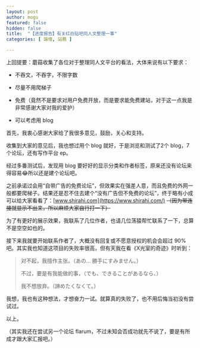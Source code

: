 ```yaml
---
layout: post
author: mogu
featured: false
hidden: false
title:  "【进度报告】有关红白贴吧同人文整理一事"
categories: [ 論壇, 站務 ]

---
```

上回提要：蘑菇收集了各位对于整理同人文平台的看法，大体来说有以下要求：

+ 不吞文，不吞字，不限字数

+ 尽量不用爬梯子

+ 免费（竟然不是要求对用户免费开放，而是要求能免费建站，对于这一点我是非常感谢大家对我的爱护）

+ 可以考虑用 blog

首先，我衷心感谢大家给了我很多意见，鼓励，关心和支持。

收集到大家的意见后，我也想过用个 blog 就好，于是浏览和测试了2个 blog，7个论坛，还有写作平台 ep。

经过多番测试后，发现用 blog 要好好的显示分类和作者标签，原来还没有论坛来得容易😂所以还是建个论坛吧。

之前承诺过会用“自带广告的免费论坛”，但效果实在强差人意，而且免费的外网一般都要爬梯子。结果还是忍不住去建个“没有广告但不免费的论坛”，终于略有小成可以给大家看看了：[www.shirahi.com](https://www.shirahi.com/) ~~（因为带连接就显示不出来，所以麻烦大家自行打一下）~~

为了有更好的展示效果，我联系了几位作者，也请几位荡猿帮忙联系了一下，总算不是空空如也的。

接下来我就要开始联系作者了，大概没有回复或不愿意授权的机会会超过 90% 吧。其实我也知道这项目的失败率很高，但有天我在看《X光室的奇迹》时听到：

> 对不起，我擅作主张。（あの… 勝手にすみません。）
> 
> 不过，要是有我能做的事，（でも、できることがあるなら、）
> 
> 我不想放弃。（諦めたくなくて。）

我想，我也有这种想法，才想奋力一试。就算真的失败了，也不用后悔当初没有尝试过。

以上。

（其实我还在尝试另一个论坛 flarum，不过未知会否成功就先不说了，要是有所成才跟大家汇报吧。）
